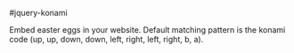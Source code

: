#jquery-konami

Embed easter eggs in your website. Default matching pattern is the konami code (up, up, down, down, left, right, left, right, b, a).